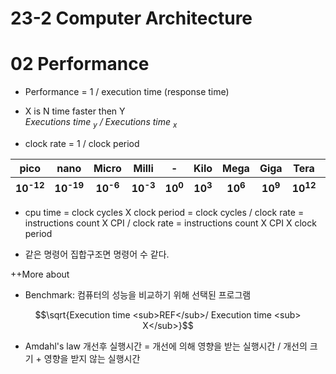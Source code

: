 # 23-2 Computer Architecture 
# 02 Performance

- Performance = 1 / execution time (response time)
- X is N time faster then Y <br>
  <em> Executions time <sub>y</sub> / Executions time <sub>x</sub> </em>

- clock rate = 1 / clock period

<table>
  <thead>
    <tr><th>pico</th><th>nano</th><th>Micro</th><th>Milli</th><th>-</th><th>Kilo</th><th>Mega</th><th>Giga</th><th>Tera</th><th>Peta</th></tr>
    <tr><th>10<sup>-12<sup></th><th>10<sup>-19<sup></th><th>10<sup>-6<sup></th><th>10<sup>-3<sup></th><th>10<sup>0<sup></th><th>10<sup>3<sup></th><th>10<sup>6<sup></th><th>10<sup>9<sup></th><th>10<sup>12<sup></th><th>10<sup>15<sup></th></tr>
  </thead>
</table>

- cpu time = clock cycles X clock period = clock cycles / clock rate = instructions count X CPI / clock rate = instructions count X CPI X clock period
  
- 같은 명령어 집합구조면 명령어 수 같다.

++More about
- Benchmark: 컴퓨터의 성능을 비교하기 위해 선택된 프로그램

$$\sqrt{Execution time <sub>REF</sub>/ Execution time <sub> X</sub>}$$

- Amdahl's law
개선후 실행시간 = 개선에 의해 영향을 받는 실행시간 / 개선의 크기 + 영향을 받지 않는 실행시간






